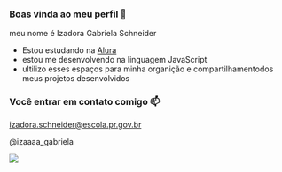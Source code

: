 ### Boas vinda ao meu perfil 💙

meu nome é Izadora Gabriela Schneider

- Estou estudando na [Alura](https://www.alura.com.br)
- estou me desenvolvendo na linguagem JavaScript
- ultilizo esses espaços para minha organição e compartilhamentodos meus projetos desenvolvidos

### Você entrar em contato comigo 📫

izadora.schneider@escola.pr.gov.br

@izaaaa_gabriela


![](https://media1.tenor.com/m/wD9xdVo2QUgAAAAC/for-you-girl.gif)

